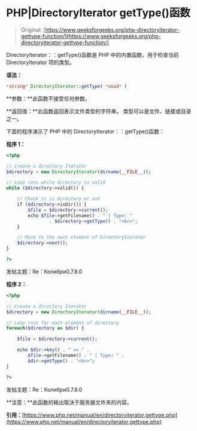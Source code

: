 # PHP|DirectoryIterator getType()函数

> Original: [https://www.geeksforgeeks.org/php-directoryiterator-gettype-function/](https://www.geeksforgeeks.org/php-directoryiterator-gettype-function/)

DirectoryIterator：：getType()函数是 PHP 中的内置函数，用于检查当前 DirectoryIterator 项的类型。

**语法：**

```php
*string* DirectoryIterator::getType( *void* )
```

**参数：**此函数不接受任何参数。

**返回值：**此函数返回表示文件类型的字符串。 类型可以是文件、链接或目录之一。

下面的程序演示了 PHP 中的 DirectoryIterator：：getType()函数：

**程序 1：**

```php
<?php

// Create a directory Iterator
$directory = new DirectoryIterator(dirname(__FILE__));

// Loop runs while directory is valid
while ($directory->valid()) {

    // Check it is directory or not
    if ($directory->isDir()) {
        $file = $directory->current();
        echo $file->getFilename() . " | Type: "
                . $directory->getType() . "<br>";
    }

    // Move to the next element of DirectoryIterator
    $directory->next();
}

?>
```

发帖主题：Re：Колибри0.7.8.0

**程序 2：**

```php
<?php

// Create a directory Iterator
$directory = new DirectoryIterator(dirname(__FILE__));

// Loop runs for each element of directory
foreach($directory as $dir) {

    $file = $directory->current();

    echo $dir->key() . " => " . 
        $file->getFilename() . " | Type: " .
        $dir->getType() . "<br>";
}

?>
```

发帖主题：Re：Колибри0.7.8.0

**注意：**此函数的输出取决于服务器文件夹的内容。

**引用：**[https://www.php.net/manual/en/directoryiterator.gettype.php](https://www.php.net/manual/en/directoryiterator.gettype.php)